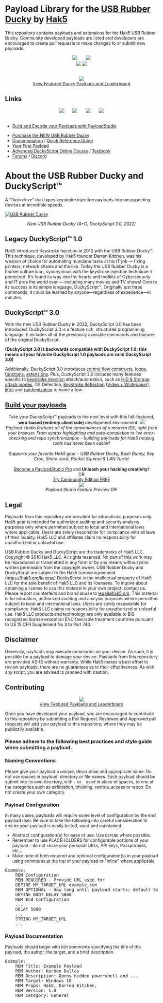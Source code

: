 # Payload Library for the [USB Rubber Ducky](https://hak5.org/products/usb-rubber-ducky?variant=39874478932081) by [Hak5](hak5.org)

This repository contains payloads and extensions for the Hak5 USB Rubber Ducky. Community developed payloads are listed and developers are encouraged to create pull requests to make changes to or submit new payloads.

<div align="center">

<img src="https://img.shields.io/github/forks/hak5/usbrubberducky-payloads?style=for-the-badge"/>
&nbsp;&nbsp;&nbsp;&nbsp;&nbsp;
<img src="https://img.shields.io/github/stars/hak5/usbrubberducky-payloads?style=for-the-badge"/>
<br/>
<img src="https://img.shields.io/github/commit-activity/y/hak5/usbrubberducky-payloads?style=for-the-badge">
<img src="https://img.shields.io/github/contributors/hak5/usbrubberducky-payloads?style=for-the-badge">
</div>
<br/>
<p align="center">
<a href="https://payloadhub.com"><img src="https://cdn.shopify.com/s/files/1/0068/2142/files/payloadhub.png?v=1652474600"></a>
<br/>
<a href="https://hak5.org/blogs/payloads/tagged/usb-rubber-ducky">View Featured Ducky Payloads and Leaderboard</a>
</p>

## Links
<div align="center">
<a href="https://hak5.org/discord"><img src="https://img.shields.io/discord/506629366659153951?label=Hak5%20Discord&style=for-the-badge"></a>
&nbsp;&nbsp;&nbsp;&nbsp;&nbsp;
<img src="https://img.shields.io/youtube/channel/views/UC3s0BtrBJpwNDaflRSoiieQ?label=YouTube%20Views&style=for-the-badge"/>
&nbsp;&nbsp;&nbsp;&nbsp;&nbsp;
<img src="https://img.shields.io/youtube/channel/subscribers/UC3s0BtrBJpwNDaflRSoiieQ?style=for-the-badge"/>
&nbsp;&nbsp;&nbsp;&nbsp;&nbsp;
<img src="https://img.shields.io/twitter/follow/hak5?style=for-the-badge"/>
<br/><br/>
</div>

<ul>
	<li>
		<a href="#build-your-payloads">Build and Encode your Payloads with PayloadStudio</a>
	</li>
</ul>

-   [Purchase the NEW USB Rubber Ducky](https://hak5.org/products/usb-rubber-ducky?variant=39874478932081 "Purchase the NEW USB Rubber Ducky")
-   [Documentation](https://docs.hak5.org/hak5-usb-rubber-ducky/ "Documentation") / [Quick Reference Guide](https://docs.hak5.org/hak5-usb-rubber-ducky/ducky-script-quick-reference "Quick Reference Guide")
-   [Your First Payload](https://docs.hak5.org/hak5-usb-rubber-ducky/ducky-script-basics/hello-world "Your First Payload")
-   [Advanced DuckyScript Online Course](https://shop.hak5.org/collections/usb-rubber-ducky-essentials/products/advanced-duckyscript-course "DuckyScript Online Course") / [Textbook](https://shop.hak5.org/collections/usb-rubber-ducky-essentials/products/usb-rubber-ducky-textbook "Textbook")
-   [Forums](https://forums.hak5.org/forum/111-new-usb-rubber-ducky/ "Forums") / [Discord](https://hak5.org/discord/ "Discord")

# About the USB Rubber Ducky and DuckyScript™
A "flash drive" that types keystroke injection payloads into unsuspecting devices at incredible speeds.

[![USB Rubber Ducky](https://files.gitbook.com/v0/b/gitbook-x-prod.appspot.com/o/spaces%2F-MiIkRK_o3RBhZzUkrzr%2Fuploads%2FW1Cy0NoSZJhOkaG7gk9t%2Fusb-rubber-ducky-3d-white-bg.png?alt=media&token=7a92ff75-c7ae-4280-b4da-690bef71dac8 "USB Rubber Ducky")](https://hak5.org/products/usb-rubber-ducky)

<p align="center"><i> New USB Rubber Ducky (A+C, DuckyScript 3.0, 2022)</i></p>

## Legacy DuckyScript™ 1.0
Hak5 introduced Keystroke Injection in 2010 with the USB Rubber Ducky™. This technique, developed by Hak5 founder Darren Kitchen, was his weapon of choice for automating mundane tasks at his IT job — fixing printers, network shares and the like.
Today the USB Rubber Ducky is a hacker culture icon, synonymous with the keystroke injection technique it pioneered. It’s found its way into the hearts and toolkits of Cybersecurity and IT pros the world over — including many movies and TV shows!
Core to its success is its simple language, DuckyScript™. Originally just three commands, it could be learned by anyone—regardless of experience—in minutes.

## DuckyScript™ 3.0
With the new USB Rubber Ducky in 2022, DuckyScript 3.0 has been introduced.
DuckyScript 3.0 is a feature rich, structured programming language. It includes all of the previously available commands and features of the original DuckyScript.

<b>(DuckyScript 3.0 is backwards compatible with DuckyScript 1.0; this means all your favorite DuckyScript 1.0 paylaods are valid DuckyScript 3.0) </b>

Additionally, DuckyScript 3.0 introduces [control flow constructs](https://docs.hak5.org/hak5-usb-rubber-ducky/operators-conditions-loops-and-functions/conditional-statements "View Documentation"), [loops](https://docs.hak5.org/hak5-usb-rubber-ducky/operators-conditions-loops-and-functions/loops "View Documentation"), [functions](https://docs.hak5.org/hak5-usb-rubber-ducky/operators-conditions-loops-and-functions/functions "View Documentation"), [extensions](https://docs.hak5.org/hak5-usb-rubber-ducky/advanced-features/extensions "View Documentation").
Plus, DuckyScript 3.0 includes many features specific to [keystroke injection](https://docs.hak5.org/hak5-usb-rubber-ducky/ducky-script-basics/keystroke-injection "View Documentation") attack/automation, such as [HID & Storage attack modes](https://docs.hak5.org/hak5-usb-rubber-ducky/attack-modes-constants-and-variables/attack-modes "View Documentation"), OS Detection, [Keystroke Reflection](https://docs.hak5.org/hak5-usb-rubber-ducky/advanced-features/exfiltration#the-keystroke-reflection-attack "View Documentation") ([Video + Whitepaper](https://shop.hak5.org/pages/keystroke-reflection "Keystroke Reflection Video + Whitepaper")), [jitter](https://docs.hak5.org/hak5-usb-rubber-ducky/advanced-features/jitter "View Documentation") and [randomization](https://docs.hak5.org/hak5-usb-rubber-ducky/advanced-features/randomization "View Documentation") to name a few.

<h2><a href="https://payloadstudio.hak5.org">Build your payloads</a></h2>
<p align="center">
Take your DuckyScript™ payloads to the next level with this full-featured,<b> web-based (entirely client side) </b> development environment.
<a href="https://payloadstudio.hak5.org"><img src="https://cdn.shopify.com/s/files/1/0068/2142/products/payload-studio-icon_180x.png?v=1659135374"></a>
<br/>
<i>Payload studio features all of the conveniences of a modern IDE, right from your browser. From syntax highlighting and auto-completion to live error-checking and repo synchronization - building payloads for Hak5 hotplug tools has never been easier!
<br/><br/>
Supports your favorite Hak5 gear - USB Rubber Ducky, Bash Bunny, Key Croc, Shark Jack, Packet Squirrel & LAN Turtle!
<br/><br/></i>
<a href="https://hak5.org/products/payload-studio-pro">Become a PayloadStudio Pro</a> and <b> Unleash your hacking creativity! </b>
<br/>
OR
<br/>
<a href="https://payloadstudio.hak5.org"> Try Community Edition FREE</a> 
<br/>
<a href="https://payloadstudio.hak5.org"><img src="https://cdn.shopify.com/s/files/1/0068/2142/files/payload-studio-error-checking_600x.gif"></a>
<br/>
<i> Payload Studio Feature Preview GIF </i>
</p>

## Legal
Payloads from this repository are provided for educational purposes only.  Hak5 gear is intended for authorized auditing and security analysis purposes only where permitted subject to local and international laws where applicable. Users are solely responsible for compliance with all laws of their locality. Hak5 LLC and affiliates claim no responsibility for unauthorized or unlawful use.

USB Rubber Ducky and DuckyScript are the trademarks of Hak5 LLC. Copyright © 2010 Hak5 LLC. All rights reserved. No part of this work may be reproduced or transmitted in any form or by any means without prior written permission from the copyright owner.
USB Rubber Ducky and DuckyScript are subject to the Hak5 license agreement (https://hak5.org/license)
DuckyScript is the intellectual property of Hak5 LLC for the sole benefit of Hak5 LLC and its licensees. To inquire about obtaining a license to use this material in your own project, contact us. Please report counterfeits and brand abuse to legal@hak5.org.
This material is for education, authorized auditing and analysis purposes where permitted subject to local and international laws. Users are solely responsible for compliance. Hak5 LLC claims no responsibility for unauthorized or unlawful use.
Hak5 LLC products and technology are only available to BIS recognized license exception ENC favorable treatment countries pursuant to US 15 CFR Supplement No 3 to Part 740.

## Disclaimer
Generally, payloads may execute commands on your device. As such, it is possible for a payload to damage your device. Payloads from this repository are provided AS-IS without warranty. While Hak5 makes a best effort to review payloads, there are no guarantees as to their effectiveness. As with any script, you are advised to proceed with caution.

## Contributing


<p align="center">
<a href="https://payloadhub.com"><img src="https://cdn.shopify.com/s/files/1/0068/2142/files/payloadhub.png?v=1652474600"></a>
<br/>
<a href="https://paylaodhub.com">View Featured Payloads and Leaderboard </a>
</p>


Once you have developed your payload, you are encouraged to contribute to this repository by submitting a Pull Request. Reviewed and Approved pull requests will add your payload to this repository, where they may be publically available.

### Please adhere to the following best practices and style guide when submitting a payload.

### Naming Conventions
Please give your payload a unique, descriptive and appropriate name. Do not use spaces in payload, directory or file names. Each payload should be submit into its own directory, with `-` or `_` used in place of spaces, to one of the categories such as exfiltration, phishing, remote_access or recon. Do not create your own category.

### Payload Configuration
In many cases, payloads will require some level of configuration by the end payload user. Be sure to take the following into careful consideration to ensure your payload is easily tested, used and maintained. 

- Abstract configuration(s) for ease of use. Use `DEFINE` where possible.
- Remember to use PLACEHOLDERS for configurable portions of your payload - do not share your personal URLs, API keys, Passphrases, etc...
- Make note of both required and optional configuration(s) in your payload using comments at the top of your payload or "inline" where applicable
<pre>
Example: 
	REM Configuration
	REM REQUIRED - Provide URL used for <something> 
	DEFINE MY_TARGET_URL example.com
	REM OPTIONAL - How long until payload starts; default 5s
	DEFINE BOOT_DELAY 5000
	REM End Configuration
	...
	DELAY 5000
	...
	STRING MY_TARGET_URL
	...
</pre>
### Payload Documentation 
Payloads should begin with `REM` comments specifying the title of the payload, the author, the target, and a brief description.
<pre>
Example:
	REM Title: Example Payload
	REM Author: Korben Dallas
	REM Description: Opens hidden powershell and ...
	REM Target: Windows 10
	REM Props: Hak5, Darren Kitchen, 
	REM Version: 1.0
	REM Category: General
</pre>
